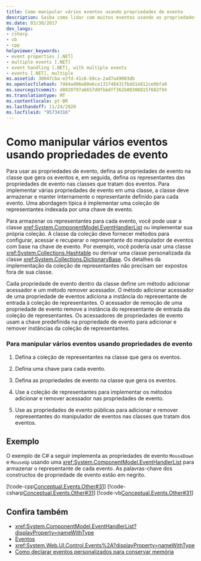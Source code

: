 ```yaml
---
title: Como manipular vários eventos usando propriedades de evento
description: Saiba como lidar com muitos eventos usando as propriedades do evento. Defina coleções de delegados, chaves de evento & Propriedades de evento. Implemente adicionar & remover métodos de acessador.
ms.date: 03/30/2017
dev_langs:
- csharp
- vb
- cpp
helpviewer_keywords:
- event properties [.NET]
- multiple events [.NET]
- event handling [.NET], with multiple events
- events [.NET], multiple
ms.assetid: 30047cba-e2fd-41c6-b9ca-2ad7a49003db
ms.openlocfilehash: 7484ad06e80e6ce131f48431fbdd1e812ce0bfa0
ms.sourcegitcommit: d8020797a6657d0fbbdff362b80300815f682f94
ms.translationtype: MT
ms.contentlocale: pt-BR
ms.lasthandoff: 11/24/2020
ms.locfileid: "95734316"
---
```

# <a name="how-to-handle-multiple-events-using-event-properties"></a>Como manipular vários eventos usando propriedades de evento

Para usar as propriedades de evento, defina as propriedades de evento na classe que gera os eventos e, em seguida, defina os representantes das propriedades de evento nas classes que tratam dos eventos. Para implementar várias propriedades de evento em uma classe, a classe deve armazenar e manter internamente o representante definido para cada evento. Uma abordagem típica é implementar uma coleção de representantes indexada por uma chave de evento.  
  
 Para armazenar os representantes para cada evento, você pode usar a classe <xref:System.ComponentModel.EventHandlerList> ou implementar sua própria coleção. A classe da coleção deve fornecer métodos para configurar, acessar e recuperar o representante do manipulador de eventos com base na chave de evento. Por exemplo, você poderia usar uma classe <xref:System.Collections.Hashtable> ou derivar uma classe personalizada da classe <xref:System.Collections.DictionaryBase>. Os detalhes da implementação da coleção de representantes não precisam ser expostos fora de sua classe.  
  
 Cada propriedade de evento dentro da classe define um método adicionar acessador e um método remover acessador. O método adicionar acessador de uma propriedade de eventos adiciona a instância do representante de entrada à coleção de representantes. O acessador de remoção de uma propriedade de evento remove a instância do representante de entrada da coleção de representantes. Os acessadores de propriedades de evento usam a chave predefinida na propriedade de evento para adicionar e remover instâncias da coleção de representantes.  
  
### <a name="to-handle-multiple-events-using-event-properties"></a>Para manipular vários eventos usando propriedades de evento  
  
1. Defina a coleção de representantes na classe que gera os eventos.  
  
2. Defina uma chave para cada evento.  
  
3. Defina as propriedades de evento na classe que gera os eventos.  
  
4. Use a coleção de representantes para implementar os métodos adicionar e remover acessador nas propriedades de evento.  
  
5. Use as propriedades de evento públicas para adicionar e remover representantes do manipulador de eventos nas classes que tratam dos eventos.  
  
## <a name="example"></a>Exemplo  

 O exemplo de C# a seguir implementa as propriedades de evento `MouseDown` e `MouseUp` usando uma <xref:System.ComponentModel.EventHandlerList> para armazenar o representante de cada evento. As palavras-chave dos constructos de propriedade de evento estão em negrito.  
  
 [!code-cpp[Conceptual.Events.Other#31](../../../samples/snippets/cpp/VS_Snippets_CLR/conceptual.events.other/cpp/example3.cpp#31)]
 [!code-csharp[Conceptual.Events.Other#31](../../../samples/snippets/csharp/VS_Snippets_CLR/conceptual.events.other/cs/example3.cs#31)]
 [!code-vb[Conceptual.Events.Other#31](../../../samples/snippets/visualbasic/VS_Snippets_CLR/conceptual.events.other/vb/example3.vb#31)]  
  
## <a name="see-also"></a>Confira também

- <xref:System.ComponentModel.EventHandlerList?displayProperty=nameWithType>
- [Eventos](index.md)
- <xref:System.Web.UI.Control.Events%2A?displayProperty=nameWithType>
- [Como declarar eventos personalizados para conservar memória](../../visual-basic/programming-guide/language-features/events/how-to-declare-custom-events-to-conserve-memory.md)

